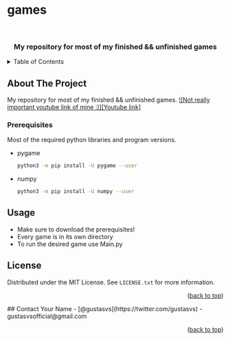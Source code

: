 # games
<div id="top"></div>
<!--
*** source codes for my(small indie game developer) games
-->

<!-- Title -->
<br />
<div align="center">
  <h3 align="center">My repository for most of my finished && unfinished games</h3>
</div>

<!-- TABLE OF CONTENTS -->
<details>
  <summary>Table of Contents</summary>
  <ol>
    <li>
      <a href="#about-the-project">About The Project</a>
      <ul>
        <li><a href="#built-with">Built With</a></li>
      </ul>
    </li>
    <li>
      <a href="#getting-started">Getting Started</a>
      <ul>
        <li><a href="#prerequisites">Prerequisites</a></li>
        <li><a href="#installation">Installation</a></li>
      </ul>
    </li>
    <li><a href="#usage">Usage</a></li>
    <li><a href="#license">License</a></li>
    <li><a href="#contact">Contact</a></li>
  </ol>
</details>

<!-- ABOUT THE PROJECT -->
## About The Project
My repository for most of my finished && unfinished games.
[![Not really important youtube link of mine :)][Youtube link]](https://www.youtube.com/c/Gustasvs)
<!-- GETTING STARTED -->
### Prerequisites
Most of the required python libraries and program versions.
* pygame
  ```sh
  python3 -m pip install -U pygame --user
  ```
* numpy
  ```sh
  python3 -m pip install -U numpy --user
  ```
<!-- HOW TO USE -->
## Usage
* Make sure to download the prerequisites!
* Every game is in its own directory
* To run the desired game use Main.py
<!-- LICENSE -->
## License
Distributed under the MIT License. See `LICENSE.txt` for more information.
<p align="right">(<a href="#top">back to top</a>)</p>
<!-- CONTACT ME -->
## Contact
Your Name - [@gustasvs](https://twitter.com/gustasvs) - gustasvsofficial@gmail.com
<p align="right">(<a href="#top">back to top</a>)</p>
